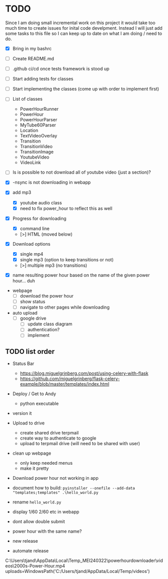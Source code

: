 # TODO

Since I am doing small incremental work on this project it would take too much time to create issues for inital code develpment. Instead I will just add some tasks to this file so I can keep up to date on what I am doing / need to do.

- [x] Bring in my bashrc
- [ ] Create README.md
- [ ] .github ci/cd once tests framework is stood up
- [ ] Start adding tests for classes
- [ ] Start implementing the classes (come up with order to implement first)
- [ ] List of classes
    - PowerHourRunner
    - PowerHour
    - PowerHourParser
    - MyTube60Parser
    - Location
    - TextVideoOverlay
    - Transition
    - TransitionVideo
    - TransitionImage
    - YoutubeVideo
    - VideoLink

- [ ] Is is possible to not download all of youtube video (just a section)?
- [x] -nsync is not downloading in webapp
- [x] add mp3
    - [x] youtube audio class
    - [x] need to fix power_hour to reflect this as well
- [x] Progress for downloading
    - [x] command line
    - [>] HTML (moved below)
- [x] Download options
    - [x] single mp4
    - [x] single mp3 (option to keep transitions or not)
    - [>] multiple mp3 (no transitions)
- [x] name resulting power hour based on the name of the given power hour... duh
- webpage
    - [ ] download the power hour
    - [ ] show status
    - [ ] navigate to other pages while downloading
- auto upload
    - [ ] google drive
        - [ ] update class diagram
        - [ ] authentication?
        - [ ] implement

## TODO list order

- Status Bar
    - https://blog.miguelgrinberg.com/post/using-celery-with-flask
    - https://github.com/miguelgrinberg/flask-celery-example/blob/master/templates/index.html
- Deploy / Get to Andy
    - python executable
- version it
- Upload to drive
    - create shared drive terpmail
    - create way to authenticate to google
    - upload to terpmail drive (will need to be shared with user)
- clean up webpage
    - only keep needed menus
    - make it pretty

- Download power hour not working in app
- document how to build: `pyinstaller --onefile --add-data "templates;templates" .\hello_world.py`
- rename `hello_world.py`
- display 1/60 2/60 etc in webapp
- dont allow double submit
- power hour with the same name?
- new release
- automate release


C:\Users\tjand\AppData\Local\Temp\_MEI240322\powerhourdownloader\videos\2000s-Power-Hour.mp4
uploads=WindowsPath('C:/Users/tjand/AppData/Local/Temp/videos')

